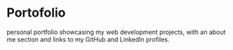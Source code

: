 # Portofolio
 personal portfolio showcasing my web development projects, with an about me section and links to my GitHub and LinkedIn profiles.
